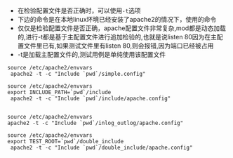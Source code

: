 ##

- 在检验配置文件是否正确时，可以使用`-t`选项
- 下边的命令是在本地linux环境已经安装了apache2的情况下，使用的命令
- 仅仅是检验配置文件是否正确，apache配置文件非常复杂,mod都是动态加载的,进行-t都是基于主配置文件进行追加检验的,也就是说listen 80因为在主配置文件里已有,如果测试文件里有listen 80,则会报错,因为端口已经被占用
- -t是加载主配置文件的,测试用例是单纯使用该配置文件

```shell
source /etc/apache2/envvars
 apache2 -t -c "Include `pwd`/simple.config"
```

```shell
source /etc/apache2/envvars
export INCLUDE_PATH=`pwd`/include
 apache2 -t -c "Include `pwd`/include/apache.config"
```

```shell

source /etc/apache2/envvars
apache2 -t -c "Include `pwd`/inlog_outlog/apache.config"

```

```shell
source /etc/apache2/envvars
export TEST_ROOT=`pwd`/double_include
 apache2 -t -c "Include `pwd`/double_include/apache.config"

```